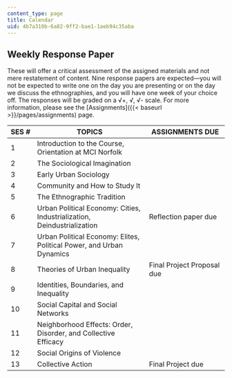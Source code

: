 ```yaml
---
content_type: page
title: Calendar
uid: 4b7a310b-6a82-9ff2-bae1-1aeb94c35aba
---
```


Weekly Response Paper
---------------------

These will offer a critical assessment of the assigned materials and not mere restatement of content. Nine response papers are expected—you will not be expected to write one on the day you are presenting or on the day we discuss the ethnographies, and you will have one week of your choice off. The responses will be graded on a √+, √, √- scale. For more information, please see the [Assignments]({{< baseurl >}}/pages/assignments) page.

| SES # | TOPICS | ASSIGNMENTS DUE |
| --- | --- | --- |
| 1 | Introduction to the Course, Orientation at MCI Norfolk | &nbsp; |
| 2 | The Sociological Imagination | &nbsp; |
| 3 | Early Urban Sociology | &nbsp; |
| 4 | Community and How to Study It | &nbsp; |
| 5 | The Ethnographic Tradition | &nbsp; |
| 6 | Urban Political Economy: Cities, Industrialization, Deindustrialization | Reflection paper due |
| 7 | Urban Political Economy: Elites, Political Power, and Urban Dynamics | &nbsp; |
| 8 | Theories of Urban Inequality | Final Project Proposal due |
| 9 | Identities, Boundaries, and Inequality | &nbsp; |
| 10 | Social Capital and Social Networks | &nbsp; |
| 11 | Neighborhood Effects: Order, Disorder, and Collective Efficacy | &nbsp; |
| 12 | Social Origins of Violence | &nbsp; |
| 13 | Collective Action | Final Project due